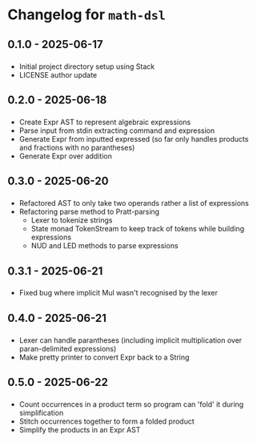 # Changelog for `math-dsl`

## 0.1.0 - 2025-06-17

###
- Initial project directory setup using Stack
- LICENSE author update

## 0.2.0 - 2025-06-18

###
- Create Expr AST to represent algebraic expressions
- Parse input from stdin extracting command and expression
- Generate Expr from inputted expressed (so far only handles products and fractions with no parantheses)
- Generate Expr over addition

## 0.3.0 - 2025-06-20

###
- Refactored AST to only take two operands rather a list of expressions
- Refactoring parse method to Pratt-parsing
  - Lexer to tokenize strings
  - State monad TokenStream to keep track of tokens while building expressions
  - NUD and LED methods to parse expressions

## 0.3.1 - 2025-06-21

###
- Fixed bug where implicit Mul wasn't recognised by the lexer

## 0.4.0 - 2025-06-21

###
- Lexer can handle parantheses (including implicit multiplication over paran-delimited expressions)
- Make pretty printer to convert Expr back to a String

## 0.5.0 - 2025-06-22

###
- Count occurrences in a product term so program can 'fold' it during simplification
- Stitch occurrences together to form a folded product
- Simplify the products in an Expr AST